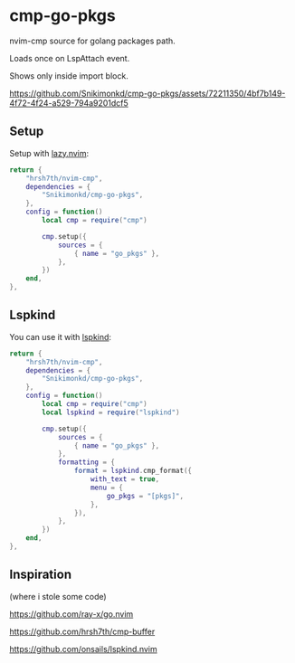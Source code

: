 # cmp-go-pkgs

nvim-cmp source for golang packages path.

Loads once on LspAttach event.

Shows only inside import block.

https://github.com/Snikimonkd/cmp-go-pkgs/assets/72211350/4bf7b149-4f72-4f24-a529-794a9201dcf5

## Setup

Setup with [lazy.nvim](https://github.com/folke/lazy.nvim):

```lua
return {
    "hrsh7th/nvim-cmp",
    dependencies = {
        "Snikimonkd/cmp-go-pkgs",
    },
    config = function()
        local cmp = require("cmp")

        cmp.setup({
            sources = {
                { name = "go_pkgs" },
            },
        })
    end,
},
```

## Lspkind

You can use it with [lspkind](https://github.com/onsails/lspkind.nvim):

```lua
return {
    "hrsh7th/nvim-cmp",
    dependencies = {
        "Snikimonkd/cmp-go-pkgs",
    },
    config = function()
        local cmp = require("cmp")
        local lspkind = require("lspkind")

        cmp.setup({
            sources = {
                { name = "go_pkgs" },
            },
            formatting = {
                format = lspkind.cmp_format({
                    with_text = true,
                    menu = {
                        go_pkgs = "[pkgs]",
                    },
                }),
            },
        })
    end,
},
```

## Inspiration

(where i stole some code)

https://github.com/ray-x/go.nvim

https://github.com/hrsh7th/cmp-buffer

https://github.com/onsails/lspkind.nvim

